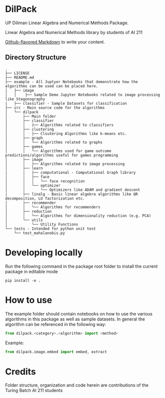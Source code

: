 # DilPack

UP Diliman Linear Algebra and Numerical Methods Package.

Linear Algebra and Numerical Methods library by students of AI 211

[Github-flavored Markdown](https://guides.github.com/features/mastering-markdown/)
to write your content.

Directory Structure
-------------------

```
.
├── LICENSE
├── README.md
├── example - All Juptyer Notebooks that demonstrate how the algorithms can be used can be placed here.
│   ├── image
│   │    ├── Sample Demo Jupyter Notebooks related to image processing like Stegonography
|   ├── classifier - Sample Datasets for classification
├── src - Main source code for the algorithms
│   └── dilpack
│       ├── Main folder
│       ├── classifier
│       │   ├── Algorithms related to classifiers
│       ├── clustering
│       │   ├── Clsutering Algorithms like k-means etc.
│       ├── graph
│       │   └── Algorithms related to graphs
│       ├── games
│       │   └── Algorithms used for game outcome predictions/algorithms useful for games programming
│       ├── image
│       │   ├── Algorithms related to image processing
│       ├── learn
|       |   ├── computational - Computational Graph library
│       │   ├── face
│       │   │   └── face recognition
│       │   └── optimizer
│       │       └── Optimizers like ADAM and gradient descent
|       ├── linalg - Basic linear algebra algorithms like QR decomposition, LU factorization etc.
│       ├── recommender
│       │   └── Algorithms for recommenders
│       ├── reduction
│       │   └── Algorithms for dimensionality reduction (e.g. PCA)
│       └── utils
│           └── Utility Functions
└── tests - Intended for python unit test
    └── test_mahalanobis.py
```

Developing locally
==================

Run the following command in the package root folder to install the current package in editable mode

```
pip install -e .
```

How to use
==========

The example folder should contain notebooks on how to use the various algorithms in this package as well as
sample datasets. In general the algorithm can be referenced in the following way:

```python
from dilpack.<category>.<algorithm> import <method>
```

Example:

```python
from dilpack.image.embed import embed, extract
```

Credits
=======

Folder structure, organization and code herein are contributions of the Turing Batch AI 211 students
